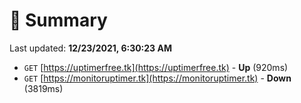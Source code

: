 # 📖 Summary
Last updated: **12/23/2021, 6:30:23 AM**

- `GET` [https://uptimerfree.tk](https://uptimerfree.tk) - **Up** (920ms)
- `GET` [https://monitoruptimer.tk](https://monitoruptimer.tk) - **Down** (3819ms)
